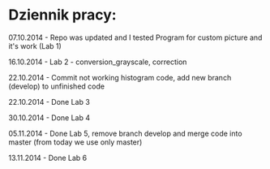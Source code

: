 Dziennik pracy:
===========================================
07.10.2014	- Repo was updated and I tested Program for custom picture and it's work (Lab 1)

16.10.2014 - Lab 2 - conversion_grayscale, correction

22.10.2014 - Commit not working histogram code, add new branch (develop) to unfinished code

22.10.2014 - Done Lab 3

30.10.2014 - Done Lab 4

05.11.2014 - Done Lab 5, remove branch develop and merge code into master (from today we use only master)

13.11.2014 - Done Lab 6